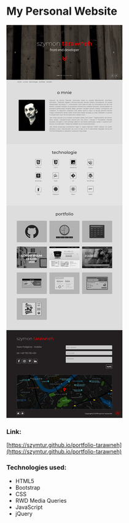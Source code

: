 # My Personal Website

![](img/layout/layout.png)

### Link:
[https://szymtur.github.io/portfolio-tarawneh](https://szymtur.github.io/portfolio-tarawneh)

### Technologies used:
- HTML5
- Bootstrap
- CSS
- RWD Media Queries 
- JavaScript
- jQuery